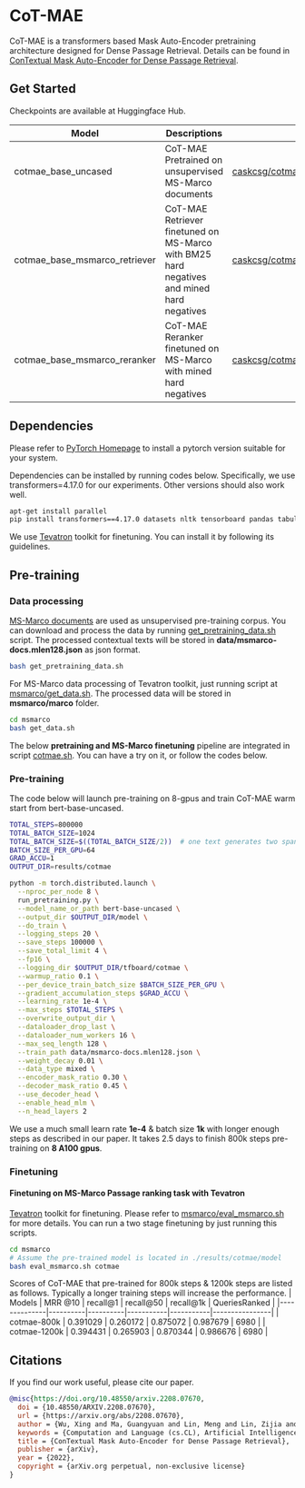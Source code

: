 # CoT-MAE
CoT-MAE is a transformers based Mask Auto-Encoder pretraining architecture designed for Dense Passage Retrieval. Details can be found in [ConTextual Mask Auto-Encoder for Dense Passage Retrieval](https://arxiv.org/abs/2208.07670).

## Get Started
Checkpoints are available at Huggingface Hub.

| Model                         | Descriptions                                                                              | Link                                                                                                  |
|-------------------------------|-------------------------------------------------------------------------------------------|-------------------------------------------------------------------------------------------------------|
| cotmae_base_uncased           | CoT-MAE Pretrained on unsupervised MS-Marco documents                                     | [caskcsg/cotmae_base_uncased](https://huggingface.co/caskcsg/cotmae_base_uncased)                     |
| cotmae_base_msmarco_retriever | CoT-MAE Retriever finetuned on MS-Marco with BM25 hard negatives and mined hard negatives | [caskcsg/cotmae_base_msmarco_retriever](https://huggingface.co/caskcsg/cotmae_base_msmarco_retriever) |
| cotmae_base_msmarco_reranker  | CoT-MAE Reranker finetuned on MS-Marco with mined hard negatives                          | [caskcsg/cotmae_base_msmarco_reranker](https://huggingface.co/caskcsg/cotmae_base_msmarco_reranker)   |


## Dependencies
Please refer to [PyTorch Homepage](https://pytorch.org/) to install a pytorch version suitable for your system.

Dependencies can be installed by running codes below. Specifically, we use transformers=4.17.0 for our experiments. Other versions should also work well.
```bash
apt-get install parallel
pip install transformers==4.17.0 datasets nltk tensorboard pandas tabulate
```

We use [Tevatron](https://github.com/texttron/tevatron) toolkit for finetuning. You can install it by following its guidelines.

## Pre-training
### Data processing
[MS-Marco documents](https://msmarco.blob.core.windows.net/msmarcoranking/msmarco-docs.tsv.gz) are used as unsupervised pre-training corpus. You can download and process the data by running [get_pretraining_data.sh](./get_pretraining_data.sh) script. The processed contextual texts will be stored in **data/msmarco-docs.mlen128.json** as json format.
```bash
bash get_pretraining_data.sh
```

For MS-Marco data processing of Tevatron toolkit, just running script at [msmarco/get_data.sh](msmarco/get_data.sh). The processed data will be stored in **msmarco/marco** folder.
```bash
cd msmarco
bash get_data.sh
```

The below **pretraining and MS-Marco finetuning** pipeline are integrated in script [cotmae.sh](./cotmae.sh). You can have a try on it, or follow the codes below.

### Pre-training
The code below will launch pre-training on 8-gpus and train CoT-MAE warm start from bert-base-uncased.
```bash
TOTAL_STEPS=800000
TOTAL_BATCH_SIZE=1024
TOTAL_BATCH_SIZE=$((TOTAL_BATCH_SIZE/2))  # one text generates two spans: 'anchor', 'contextual_span'
BATCH_SIZE_PER_GPU=64
GRAD_ACCU=1
OUTPUT_DIR=results/cotmae

python -m torch.distributed.launch \
  --nproc_per_node 8 \
  run_pretraining.py \
  --model_name_or_path bert-base-uncased \
  --output_dir $OUTPUT_DIR/model \
  --do_train \
  --logging_steps 20 \
  --save_steps 100000 \
  --save_total_limit 4 \
  --fp16 \
  --logging_dir $OUTPUT_DIR/tfboard/cotmae \
  --warmup_ratio 0.1 \
  --per_device_train_batch_size $BATCH_SIZE_PER_GPU \
  --gradient_accumulation_steps $GRAD_ACCU \
  --learning_rate 1e-4 \
  --max_steps $TOTAL_STEPS \
  --overwrite_output_dir \
  --dataloader_drop_last \
  --dataloader_num_workers 16 \
  --max_seq_length 128 \
  --train_path data/msmarco-docs.mlen128.json \
  --weight_decay 0.01 \
  --data_type mixed \
  --encoder_mask_ratio 0.30 \
  --decoder_mask_ratio 0.45 \
  --use_decoder_head \
  --enable_head_mlm \
  --n_head_layers 2

```
We use a much small learn rate **1e-4** & batch size **1k** with longer enough steps as described in our paper. It takes 2.5 days to finish 800k steps pre-training on **8 A100 gpus**. 

### Finetuning
#### Finetuning on MS-Marco Passage ranking task with Tevatron
[Tevatron](https://github.com/texttron/tevatron) toolkit for finetuning. Please refer to [msmarco/eval_msmarco.sh](./msmarco/eval_msmarco.sh) for more details. You can run a two stage finetuning by just running this scripts.
```bash
cd msmarco
# Assume the pre-trained model is located in ./results/cotmae/model
bash eval_msmarco.sh cotmae
```
Scores of CoT-MAE that pre-trained for 800k steps & 1200k steps are listed as follows. Typically a longer training steps will increase the performance.
| Models       | MRR @10  | recall@1 | recall@50 | recall@1k | QueriesRanked  |
|--------------|----------|----------|-----------|-----------|----------------|
| cotmae-800k  | 0.391029 | 0.260172 | 0.875072  | 0.987679  | 6980           |
| cotmae-1200k | 0.394431 | 0.265903 | 0.870344  | 0.986676  | 6980           |

## Citations
If you find our work useful, please cite our paper.
```bibtex
@misc{https://doi.org/10.48550/arxiv.2208.07670,
  doi = {10.48550/ARXIV.2208.07670},
  url = {https://arxiv.org/abs/2208.07670},
  author = {Wu, Xing and Ma, Guangyuan and Lin, Meng and Lin, Zijia and Wang, Zhongyuan and Hu, Songlin},
  keywords = {Computation and Language (cs.CL), Artificial Intelligence (cs.AI), FOS: Computer and information sciences, FOS: Computer and information sciences},
  title = {ConTextual Mask Auto-Encoder for Dense Passage Retrieval},
  publisher = {arXiv},
  year = {2022},
  copyright = {arXiv.org perpetual, non-exclusive license}
}
```
